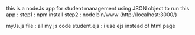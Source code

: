 this is a nodeJs app for student management using JSON object
to run this app :
	step1 : npm install
	step2 : node bin/www (http://localhost:3000/)


myJs.js file : all my js code 
student.ejs :  i use ejs instead of html page 